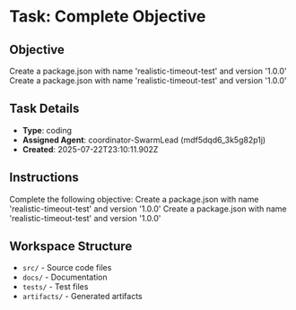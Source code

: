# Task: Complete Objective

## Objective
Create a package.json with name 'realistic-timeout-test' and version '1.0.0' Create a package.json with name 'realistic-timeout-test' and version '1.0.0'

## Task Details
- **Type**: coding
- **Assigned Agent**: coordinator-SwarmLead (mdf5dqd6_3k5g82p1j)
- **Created**: 2025-07-22T23:10:11.902Z

## Instructions
Complete the following objective: Create a package.json with name 'realistic-timeout-test' and version '1.0.0' Create a package.json with name 'realistic-timeout-test' and version '1.0.0'

## Workspace Structure
- `src/` - Source code files
- `docs/` - Documentation
- `tests/` - Test files
- `artifacts/` - Generated artifacts
